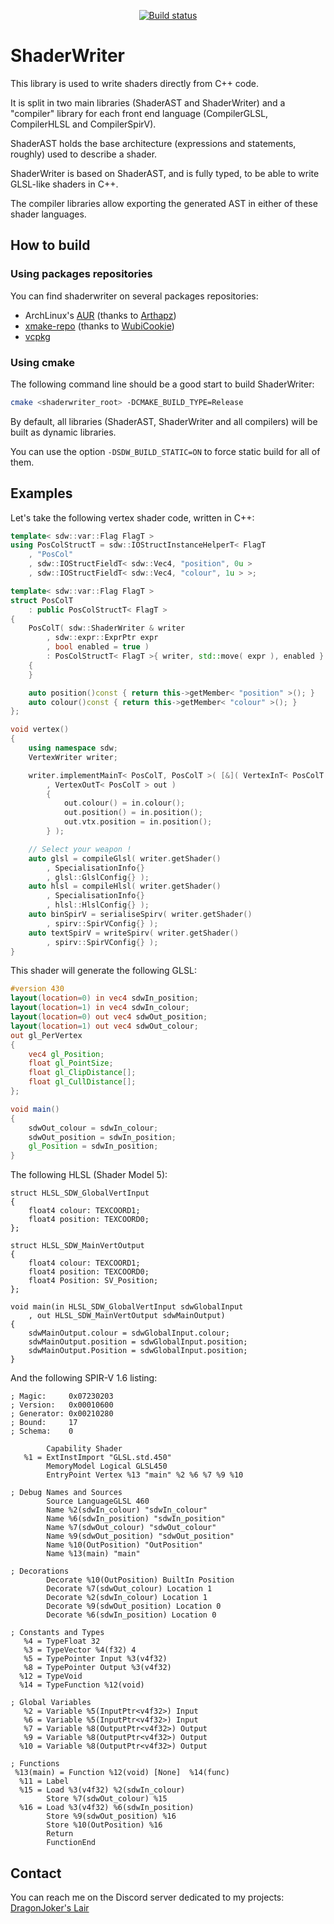 <p align="center">
  <a href="https://github.com/DragonJoker/ShaderWriter/actions?query=workflow%3ABuild"><img alt="Build status" src="https://github.com/DragonJoker/ShaderWriter/workflows/Build/badge.svg"></a>
</p>


# ShaderWriter

This library is used to write shaders directly from C++ code.

It is split in two main libraries (ShaderAST and ShaderWriter) and a "compiler" library for each front end language (CompilerGLSL, CompilerHLSL and CompilerSpirV).

ShaderAST holds the base architecture (expressions and statements, roughly) used to describe a shader.

ShaderWriter is based on ShaderAST, and is fully typed, to be able to write GLSL-like shaders in C++.

The compiler libraries allow exporting the generated AST in either of these shader languages. 

## How to build
### Using packages repositories
You can find shaderwriter on several packages repositories:
- ArchLinux's <a href="https://aur.archlinux.org/packages/shaderwriter-git/">AUR</a> (thanks to <a href="https://github.com/Arthapz">Arthapz</a>)
- <a href="https://github.com/xmake-io/xmake-repo">xmake-repo</a> (thanks to <a href="https://github.com/WubiCookie">WubiCookie</a>)
- <a href="https://github.com/microsoft/vcpkg">vcpkg</a>

### Using cmake
The following command line should be a good start to build ShaderWriter:
```bash
cmake <shaderwriter_root> -DCMAKE_BUILD_TYPE=Release
```

By default, all libraries (ShaderAST, ShaderWriter and all compilers) will be built as dynamic libraries.

You can use the option `-DSDW_BUILD_STATIC=ON` to force static build for all of them.

## Examples

Let's take the following vertex shader code, written in C++:

```cpp
template< sdw::var::Flag FlagT >
using PosColStructT = sdw::IOStructInstanceHelperT< FlagT
	, "PosCol"
	, sdw::IOStructFieldT< sdw::Vec4, "position", 0u >
	, sdw::IOStructFieldT< sdw::Vec4, "colour", 1u > >;

template< sdw::var::Flag FlagT >
struct PosColT
	: public PosColStructT< FlagT >
{
	PosColT( sdw::ShaderWriter & writer
		, sdw::expr::ExprPtr expr
		, bool enabled = true )
		: PosColStructT< FlagT >{ writer, std::move( expr ), enabled }
	{
	}

	auto position()const { return this->getMember< "position" >(); }
	auto colour()const { return this->getMember< "colour" >(); }
};

void vertex()
{
	using namespace sdw;
	VertexWriter writer;

	writer.implementMainT< PosColT, PosColT >( [&]( VertexInT< PosColT > in
		, VertexOutT< PosColT > out )
		{
			out.colour() = in.colour();
			out.position() = in.position();
			out.vtx.position = in.position();
		} );

	// Select your weapon !
	auto glsl = compileGlsl( writer.getShader()
		, SpecialisationInfo{}
		, glsl::GlslConfig{} );
	auto hlsl = compileHlsl( writer.getShader()
		, SpecialisationInfo{}
		, hlsl::HlslConfig{} );
	auto binSpirV = serialiseSpirv( writer.getShader()
		, spirv::SpirVConfig{} );
	auto textSpirV = writeSpirv( writer.getShader()
		, spirv::SpirVConfig{} );
}
```

This shader will generate the following GLSL:
```glsl
#version 430
layout(location=0) in vec4 sdwIn_position;
layout(location=1) in vec4 sdwIn_colour;
layout(location=0) out vec4 sdwOut_position;
layout(location=1) out vec4 sdwOut_colour;
out gl_PerVertex
{
	vec4 gl_Position;
	float gl_PointSize;
	float gl_ClipDistance[];
	float gl_CullDistance[];
};

void main()
{
	sdwOut_colour = sdwIn_colour;
	sdwOut_position = sdwIn_position;
	gl_Position = sdwIn_position;
}
```

The following HLSL (Shader Model 5):
```hlsl
struct HLSL_SDW_GlobalVertInput
{
	float4 colour: TEXCOORD1;
	float4 position: TEXCOORD0;
};

struct HLSL_SDW_MainVertOutput
{
	float4 colour: TEXCOORD1;
	float4 position: TEXCOORD0;
	float4 Position: SV_Position;
};

void main(in HLSL_SDW_GlobalVertInput sdwGlobalInput
	, out HLSL_SDW_MainVertOutput sdwMainOutput)
{
	sdwMainOutput.colour = sdwGlobalInput.colour;
	sdwMainOutput.position = sdwGlobalInput.position;
	sdwMainOutput.Position = sdwGlobalInput.position;
}
```

And the following SPIR-V 1.6 listing:
```
; Magic:     0x07230203
; Version:   0x00010600
; Generator: 0x00210280
; Bound:     17
; Schema:    0

        Capability Shader
   %1 = ExtInstImport "GLSL.std.450"
        MemoryModel Logical GLSL450
        EntryPoint Vertex %13 "main" %2 %6 %7 %9 %10

; Debug Names and Sources
        Source LanguageGLSL 460
        Name %2(sdwIn_colour) "sdwIn_colour"
        Name %6(sdwIn_position) "sdwIn_position"
        Name %7(sdwOut_colour) "sdwOut_colour"
        Name %9(sdwOut_position) "sdwOut_position"
        Name %10(OutPosition) "OutPosition"
        Name %13(main) "main"

; Decorations
        Decorate %10(OutPosition) BuiltIn Position
        Decorate %7(sdwOut_colour) Location 1
        Decorate %2(sdwIn_colour) Location 1
        Decorate %9(sdwOut_position) Location 0
        Decorate %6(sdwIn_position) Location 0

; Constants and Types
   %4 = TypeFloat 32
   %3 = TypeVector %4(f32) 4
   %5 = TypePointer Input %3(v4f32)
   %8 = TypePointer Output %3(v4f32)
  %12 = TypeVoid
  %14 = TypeFunction %12(void)

; Global Variables
   %2 = Variable %5(InputPtr<v4f32>) Input
   %6 = Variable %5(InputPtr<v4f32>) Input
   %7 = Variable %8(OutputPtr<v4f32>) Output
   %9 = Variable %8(OutputPtr<v4f32>) Output
  %10 = Variable %8(OutputPtr<v4f32>) Output

; Functions
 %13(main) = Function %12(void) [None]  %14(func)
  %11 = Label
  %15 = Load %3(v4f32) %2(sdwIn_colour)
        Store %7(sdwOut_colour) %15
  %16 = Load %3(v4f32) %6(sdwIn_position)
        Store %9(sdwOut_position) %16
        Store %10(OutPosition) %16
        Return
        FunctionEnd
```

## Contact

You can reach me on the Discord server dedicated to my projects: [DragonJoker's Lair](https://discord.gg/9A97r44tgP)
